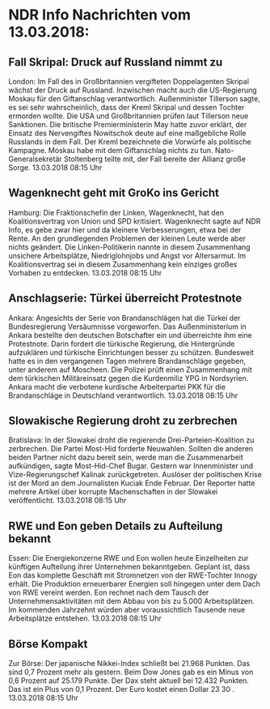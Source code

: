 # NDR Info Nachrichten vom 13.03.2018:


## Fall Skripal: Druck auf Russland nimmt zu
London: Im Fall des in Großbritannien vergifteten Doppelagenten Skripal wächst der Druck auf Russland. Inzwischen macht auch die US-Regierung Moskau für den Giftanschlag verantwortlich. Außenminister Tillerson sagte, es sei sehr wahrscheinlich, dass der Kreml Skripal und dessen Tochter ermorden wollte. Die USA und Großbritannien prüfen laut Tillerson neue Sanktionen. Die britische Premierministerin May hatte zuvor erklärt, der Einsatz des Nervengiftes Nowitschok deute auf eine maßgebliche Rolle Russlands in dem Fall. Der Kreml bezeichnete die Vorwürfe als politische Kampagne. Moskau habe mit dem Giftanschlag nichts zu tun. Nato-Generalsekretär Stoltenberg teilte mit, der Fall bereite der Allianz große Sorge. 13.03.2018 08:15 Uhr 

## Wagenknecht geht mit GroKo ins Gericht
Hamburg: Die Fraktionschefin der Linken, Wagenknecht, hat den Koalitionsvertrag von Union und SPD kritisiert. Wagenknecht sagte auf NDR Info, es gebe zwar hier und da kleinere Verbesserungen, etwa bei der Rente. An den grundlegenden Problemen der kleinen Leute werde aber nichts geändert. Die Linken-Politikerin nannte in diesem Zusammenhang unsichere Arbeitsplätze, Niedriglohnjobs und Angst vor Altersarmut. Im Koalitionsvertrag sei in diesem Zusammenhang kein einziges großes Vorhaben zu entdecken. 13.03.2018 08:15 Uhr 

## Anschlagserie: Türkei überreicht Protestnote
Ankara: Angesichts der Serie von Brandanschlägen hat die Türkei der Bundesregierung Versäumnisse vorgeworfen. Das Außenministerium in Ankara bestellte den deutschen Botschafter ein und überreichte ihm eine Protestnote. Darin fordert die türkische Regierung, die Hintergründe aufzuklären und türkische Einrichtungen besser zu schützen. Bundesweit hatte es in den vergangenen Tagen mehrere Brandanschläge gegeben, unter anderem auf Moscheen. Die Polizei prüft einen Zusammenhang mit dem türkischen Militäreinsatz gegen die Kurdenmiliz YPG in Nordsyrien. Ankara macht die verbotene kurdische Arbeiterpartei PKK für die Brandanschläge in Deutschland verantwortlich. 13.03.2018 08:15 Uhr 

## Slowakische Regierung droht zu zerbrechen
Bratislava: In der Slowakei droht die regierende Drei-Parteien-Koalition zu zerbrechen. Die Partei Most-Hid forderte Neuwahlen. Sollten die anderen beiden Partner nicht dazu bereit sein, werde man die Zusammenarbeit aufkündigen, sagte Most-Hid-Chef Bugar. Gestern war Innenminister und Vize-Regierungschef Kalinak zurückgetreten. Auslöser der politischen Krise ist der Mord an dem Journalisten Kuciak Ende Februar. Der Reporter hatte mehrere Artikel über korrupte Machenschaften in der Slowakei veröffentlicht. 13.03.2018 08:15 Uhr 

## RWE und Eon geben Details zu Aufteilung bekannt
Essen:	Die Energiekonzerne RWE und Eon wollen heute Einzelheiten zur künftigen Aufteilung ihrer Unternehmen bekanntgeben. Geplant ist, dass Eon das komplette Geschäft mit Stromnetzen von der RWE-Tochter Innogy erhält. Die Produktion erneuerbarer Energien soll hingegen unter dem Dach von RWE vereint werden. Eon rechnet nach dem Tausch der Unternehmensaktivitäten mit dem Abbau von bis zu 5.000 Arbeitsplätzen. Im kommenden Jahrzehnt würden aber voraussichtlich Tausende neue Arbeitsplätze entstehen. 13.03.2018 08:15 Uhr 

## Börse Kompakt
Zur Börse: Der japanische Nikkei-Index schließt bei  21.968  Punkten. Das sind  0,7  Prozent mehr als gestern. Beim Dow Jones gab es ein Minus von  0,6  Prozent auf 25.179  Punkte. Der Dax steht aktuell bei  12.432  Punkten. Das ist ein Plus von  0,1  Prozent. Der Euro kostet einen Dollar  23 30 . 13.03.2018 08:15 Uhr 
